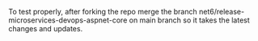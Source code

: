 To test properly, after forking the repo merge the branch net6/release-microservices-devops-aspnet-core on main branch so it takes the latest changes and updates. 
